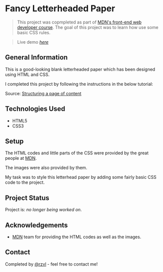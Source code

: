 # Fancy Letterheaded Paper

> This project was copmpleted as part of [MDN's front-end web developer course](https://developer.mozilla.org/en-US/docs/Learn/CSS/Building_blocks/Creating_fancy_letterheaded_paper).
The goal of this project was to learn how use some basic CSS rules.

> Live demo [_here_](https://rzvl.github.io/fancy-letterheaded-paper/)


## General Information

This is a good-looking blank letterheaded paper which has been designed using
HTML and CSS.

I completed this project by following the instructions in the below
tutorial:

Source: [Structuring a page of content](https://developer.mozilla.org/en-US/docs/Learn/CSS/Building_blocks/Creating_fancy_letterheaded_paper)


## Technologies Used

- HTML5
- CSS3


## Setup

The HTML codes and little parts of the CSS were provided by the great people at 
[MDN](https://developer.mozilla.org/).

The images were also provided by them.

My task was to style this letterhead paper by adding some fairly basic CSS code 
to the project.


## Project Status

Project is: _no longer being worked on_.


## Acknowledgements

- [MDN](https://developer.mozilla.org/) team for providing the HTML codes as 
well as the images.


## Contact
Completed by [@rzvl](https://github.com/rzvl) - feel free to contact me!
